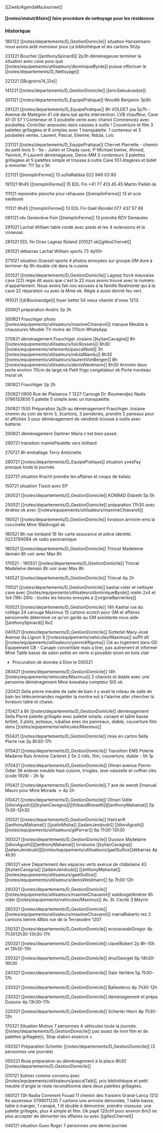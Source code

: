 [[Zweb/AgendaMaJournee]]

#### [[notes/statut/Afaire]] faire procédure de nettoyage pour les résidences

### Historique

180122 [[notes/departements/D_GestionDomicile]] situation Hanselmann nous avons aidé monsieur pour ça bibliothèque et les cartons 5h2p 

231221 Boucher [[anthonySpinardi]] 2p3h déménageuse terminer la situation avec cave pour que [[notes/equipements/utilisateurs/dominiqueByrde]] puisse effectuer le [[notes/departements/D_Nettoyage]]

221221 [[Bugnons14_12e]]

141221 [[notes/departements/D_GestionDomicile]] [[ericSaloukvadze]]

301121 [[notes/departements/D_EquipePratique]] Woodtli Benjamin 3p5h

291221 [[notes/departements/D_EquipePratique]] 8h VOLDET pia 5p7h - Avenue de Mategnin 41 clé dans bal après intervention. LVB chauffeur, 
Cave 41-31 37 1 Conteneur et 3 poubelle verte avec chariot
Commencez avec poubelles.
Contrôler ampoules dans caisses à outils !
Couverture et film 3 palettes grillagées et 6 simples avec 1 transpalette. 1 conteneur et 3 poubelles vertes. Laurent, Pascal, Etienne, Ndula, Loïc

231121 [[notes/departements/D_EquipePratique]] Chervet Pierrette - chemin du petit-bois 5 - 5e - Julien et Chada cave, P-Michael benne, Ahmed, Yannick, P-Laurent déménageuse, Denis-MM
3 conteneurs 3 palettes grillagées et 5 palettes simple et trousse à outils
Cave 551 étagères et bidet à remonter ?!!! 5p x 5h

221121 [[tremplinFerme]] 13 sofiaRabbia 022 949 03 80

191121 9h45 [[tremplinFerme]] 15 EDL Fin +41 77 413 45 45 Martin Paillet ok

111121 reprendre planche pour réhausse [[tremplinFerme]] 13 et scie sauteuse

111121 9h45 [[tremplinFerme]] 13 EDL Fin Gaël Riondel 077 437 57 68

081121 rdv Geneviève Foin [[tremplinFerme]] 13 prendre RDV Demeules 

291021 Lachat William table ronde avec pieds et les 4 extensions et la visseuse.

281021 EDL fin Onex Lagnaz Roland 201021 ok[[gillesChervet]]

281021 débarras Lachat William sports 73 4p10h

271021 situation Grasset sports 4 photos envoyées sur groupe GM dure à terminer 4p 9h double clé dans la cuisine

201021 [[notes/departements/D_GestionDomicile]] Lagnaz forcé mauvaise cave (22) régie dit aussi que c'est la 22 nous avons trouvé avec le numéro d'appartement. Nous avons fait nos excuses à la famille Realmonte qui à la cave 22 réparation vu avec la Mme ok. Régie à aussi donné feu vert.

191021 [[drBoumandgel]] foyer bettel 54 vieux chemin d'onex 1213. 

200921 préparation Andris 3p 3h


300821 Frauchiger photo [[notes/equipements/utilisateurs/maximeChiavaroli]] manque Meuble à chaussures
Meuble TV moins de 170cm WhatsApp

270821 déménagement Frauchiger Josiane [[kylianCavagna]] 8h [[notes/equipements/utilisateurs/loïcRossero]] 8h30 [[notes/equipements/vetements/pascalNoel]] 3h [[notes/equipements/utilisateurs/ndulaNlandu]] 8h30 [[notes/equipements/utilisateurs/laurentVonBergen]] 8h [[notes/equipements/utilisateurs/denisWeidmann]] 8h30
Armoire deux porte environ 70cm de large ok
Petit frigo congélateur ok
Porte monteau mural ok

260821 Frauchiger 2p 2h

250821 0900 Rue de Plaisance 7 1227 Carouge Dr. Boumendjez Nadis 0786133830 5 palette 5 simple avec un transpalette.

250821 1530 Préparation 2p2h au déménagement Frauchiger Josiane chemin du coin de terre 3, 3cartons, 3 penderies, prendre 2 paneaux pour et affiches 3 pour déménagement de vendredi trousse à outils avec batterie.

200821 déménagement Gantner Maria c'est bien passé.

290721 transition mamiePaulette vers liothard 

270721 8h emballage Terry Antoinette

260721 [[notes/departements/D_EquipePratique]] situation yvesFay presque toute la journée.

220721 situation Kracht prendre les affaires et coups de balais.

150721 situation Tissot avec EP

260521 [[notes/departements/D_GestionDomicile]] KONRAD Elsbeth 5p 5h

250521 [[notes/departements/D_GestionDomicile]] préparation 17h30 avec Andres ok avec [[notes/equipements/utilisateurs/maximeChiavaroli]]

190521 [[notes/departements/D_GestionDomicile]] livraison armoire ems la coccinelle Mme Waldvogel ok

180521 8h rue lombard 19 1er carte assurance et pièce identité. 0223794084 ok radio panoramique 

180521 [[notes/departements/D_GestionDomicile]] Trincat Madeleine demain 8h voir avec Max 8h

170521 - 180521 [[notes/departements/D_GestionDomicile]] Trincat Madeleine demain 8h voir avec Max 8h

140521 [[notes/departements/D_GestionDomicile]] Trincat 4p 2h

110521 [[notes/departements/D_GestionDomicile]] kashai vider et nettoyer cave avec [[notes/equipements/utilisateurs/dominiqueByrde]] matin 2x4 et 1x4 (16h-20h) - toutes les heures envoyée à [[virginieBarrientos]]

100521  [[notes/departements/D_GestionDomicile]] 14h Kashai rue du collège 24 carouge Maximus 15 cartons scotch pour GM et affaires personnelle déterminé ce qu'on garde au GM assistante nous aide [[anthonySpinardi]] 6x2

040521 [[notes/departements/D_GestionDomicile]] Sutterlet Mary-José Avenue du Lignon 8 [[notes/equipements/vehicules/Maximus]] suffit dit [[notes/equipements/utilisateurs/yannickNgoma]] 
Clé au logement dans GD
Équipement CB - Canape convertible mais a tirer, pas autrement et informer Mme 
Table basse de salon petite en verre si possible sinon en bois clair
- Procuration ok donnée à Dion le 050521

280421 [[notes/departements/D_GestionDomicile]] 14h [[notes/equipements/vehicules/Maximus]] 2 chariots et diable avec une personne déménagement Mme kowalska compteur SIG ok

220421 Sella pierre meuble de salle de bain il y avait le rideau de salle de bain les télécommandes regarder la montre est à l'alarme aller chercher la livraison table et chaise.

210421 à 8h [[notes/departements/D_GestionDomicile]] déménagement Sella Pierre palette grillagée avec palette simple, canapé et table basse brilliet, 3 plots, poteaux, rubalise avec les panneaux, diable, couverture film dans [[notes/equipements/vehicules/Maximus]]

150421 [[notes/departements/D_GestionDomicile]] mise en carton Sella Pierre rue 2p 8h30-17h

070421 [[notes/departements/D_GestionDomicile]] Transition EMS Poterie Madame Rais Antoine Carteret 2 5e 2 rolls, film, couverture, diable - 5h 1p

070421 [[notes/departements/D_GestionDomicile]] Olmari avenue Pierre-Odier 36 enlever meuble haut cuisine, tringles, lave-vaisselle et coffret clés (code 1928) - 2h 1p

010421 [[notes/departements/D_GestionDomicile]] 7 ave de wendt Emanuel Mauro pour Mme Morada -> 4p 2h 

010421 [[notes/departements/D_GestionDomicile]] Olmari Odile [[dionAgushi]][[kylianCavagna]][[thibaudRossetti]][[anthonyMahamat]] 5p 7h30-12h30

310321 [[notes/departements/D_GestionDomicile]] Hartranft [[anthonyMahamat]] [[justinMisha]] [[adamJendoubi]] [[dionAgushi]] [[notes/equipements/utilisateurs/gilFerrari]] 6p 7h30-12h30

300321 [[notes/departements/D_GestionDomicile]] Dussoix Madelaine [[dionAgushi]][[anthonyMahamat]] livraisons [[kylianCavagna]][[adamJendoubi]][[notes/equipements/utilisateurs/gaelSullice]]débarras 4p 4h30

290321 seve Département des espaces verts avenue de châtelaine 43 [[kylianCavagna]] [[adamJendoubi]] [[anthonyMahamat]] [[notes/equipements/utilisateurs/gaelSullice]] [[notes/equipements/utilisateurs/denisWeidmann]] 5p 7h30-12h

260321 [[notes/departements/D_GestionDomicile]] [[notes/equipements/utilisateurs/maximeChiavaroli]] waldvogelAndree 8h vider [[notes/equipements/vehicules/Maximus]] Av. St. Cecile 3 Meyrin

260321 [[notes/departements/D_GestionDomicile]] [[notes/equipements/utilisateurs/maximeChiavaroli]] marraRoberto rez 2 camions benne 48bis rue de la Terrassière 1207

250321 [[notes/departements/D_GestionDomicile]] wrzosowskiGregor 4p 7h3012h30-13h30-17h

250321 [[notes/departements/D_GestionDomicile]] clavelRobert 2p 8h-10h et 13h30-15h

250321 [[notes/departements/D_GestionDomicile]] drozGeorget 6p 14h30-16h30

240321 [[notes/departements/D_GestionDomicile]] Gain Verlière 5p 7h30-17h

230321 [[notes/departements/D_GestionDomicile]] Ballesteros 4p 7h30-12h

230321 [[notes/departements/D_GestionDomicile]] déménagement et prépa Dussoix 4p 13h30-17h

220321 [[notes/departements/D_GestionDomicile]] Scherler Henri 4p 7h30-12h

170321 Situation Mutrux 7 personnes 4 véhicules toute la journée. [[notes/departements/D_GestionDomicile]] pas assez de mini film et de palettes grillagée￼. Stop station essence +

050321 Préparation Scherler [[notes/departements/D_GestionDomicile]] (3 personnes une journée)

050221 Rosa préparation au déménagement à la place 8h30 [[notes/departements/D_GestionDomicile]]

070121 Suhner comme convenu avec [[notes/equipements/utilisateurs/pascalTaib]], pris bibliothèque et petit meuble d'angle le reste reconditionné dans deux palettes grillagées.

060121 13h Nadia Comment Fouad 11 chemin des fraisiers Grand-Lancy 1212 6e ascenseur 0798011230 7 cartons une armoire démontée, 1 table basse, table à manger, 1 canapé, 1 lit double à démontrer, prendre visseuse, une palette grillagée, plus 4 simple et film. Ok payé 120chf pour environ 6m3 ne plus accepter de démonter les affaires vu avec [[gillesChervet]]

040121 situation Guex Roger 7 personnes une demie journée